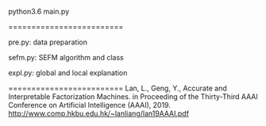 python3.6 main.py

=========================

pre.py: data preparation

sefm.py: SEFM algorithm and class

expl.py: global and local explanation

=========================
Lan, L., Geng, Y., Accurate and Interpretable Factorization Machines. in Proceeding of the Thirty-Third AAAI Conference on Artificial Intelligence (AAAI), 2019. http://www.comp.hkbu.edu.hk/~lanliang/lan19AAAI.pdf
